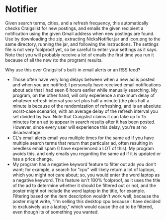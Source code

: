 # Notifier
Given search terms, cities, and a refresh frequency, this automatically checks Craigslist for new postings, and emails the given recipient a notification using the given Gmail address when new postings are found.
Use by downloading the zip, extracting NicksNotifier.jar and icon.png to the same directory, running the jar, and following the instructions. The settings file is not very foolproof yet, so be careful to enter your settings as it says. Note that you will probably receive a lot of emails the first time you run it because of all the new (to the program) results.

Why use this over Craigslist's built-in email alerts or an RSS feed?
* Those often have very long delays between when a new ad is posted and when you are notified; I personally have received email notifications about ads that I had seen 6 hours earlier while manually searching. My program, on the other hand, will only experience a maximum delay of whatever refresh interval you set plus half a minute (the plus half a minute is because of the randomization of refreshing, and is an absolute worst-case scenario), with an average delay of the refresh interval you set divided by two. Note that Craigslist claims it can take up to 15 minutes for an ad to appear in search results after it has been posted. However, since every user will experience this delay, you're at no disadvantage.
* CL's email alerts email you multiple times for the same ad if you have multiple search terms that return that particular ad, often resulting in needless email spam (I have experienced a LOT of this). My program avoids this, and only emails you regarding the same ad if it is updated or has a price change.
* My program has a negative keyword feature to filter out ads you don't want; for example, a search for "cpu" will likely return a lot of laptops, which you might not care about; so, you would enter the word laptop as a negative keyword. This feature isn't 100% foolproof, as it uses the title of the ad to determine whether it should be filtered out or not, and the poster might not include the word laptop in the title, for example. Filtering based on the item description wouldn't work well, because the poster might write, "I'm selling this desktop cpu because I have decided to exclusively use a laptop," which would cause the ad to be filtered, even though its of something you wanted.
